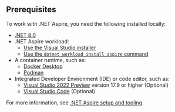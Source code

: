 ## Prerequisites

To work with .NET Aspire, you need the following installed locally:

- [.NET 8.0](https://dotnet.microsoft.com/download/dotnet/8.0)
- .NET Aspire workload:
  - [Use the Visual Studio installer](../fundamentals/setup-tooling.md?tabs=visual-studio#install-net-aspire)
  - [Use the `dotnet workload install aspire` command](../fundamentals/setup-tooling.md?tabs=dotnet-cli#install-net-aspire)
- A container runtime, such as:
  - [Docker Desktop](https://www.docker.com/products/docker-desktop)
  - [Podman](https://podman.io/)
- Integrated Developer Environment (IDE) or code editor, such as:
  - [Visual Studio 2022 Preview](https://visualstudio.microsoft.com/vs/preview/) version 17.9 or higher (Optional)
  - [Visual Studio Code](https://code.visualstudio.com/) (Optional)

For more information, see [.NET Aspire setup and tooling](../fundamentals/setup-tooling.md).
